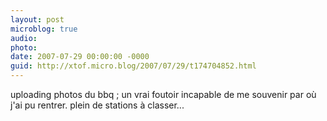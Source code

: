 ```yaml
---
layout: post
microblog: true
audio: 
photo: 
date: 2007-07-29 00:00:00 -0000
guid: http://xtof.micro.blog/2007/07/29/t174704852.html
---
```

uploading photos du bbq ; un vrai foutoir incapable de me souvenir par où j'ai pu rentrer. plein de stations à classer...
